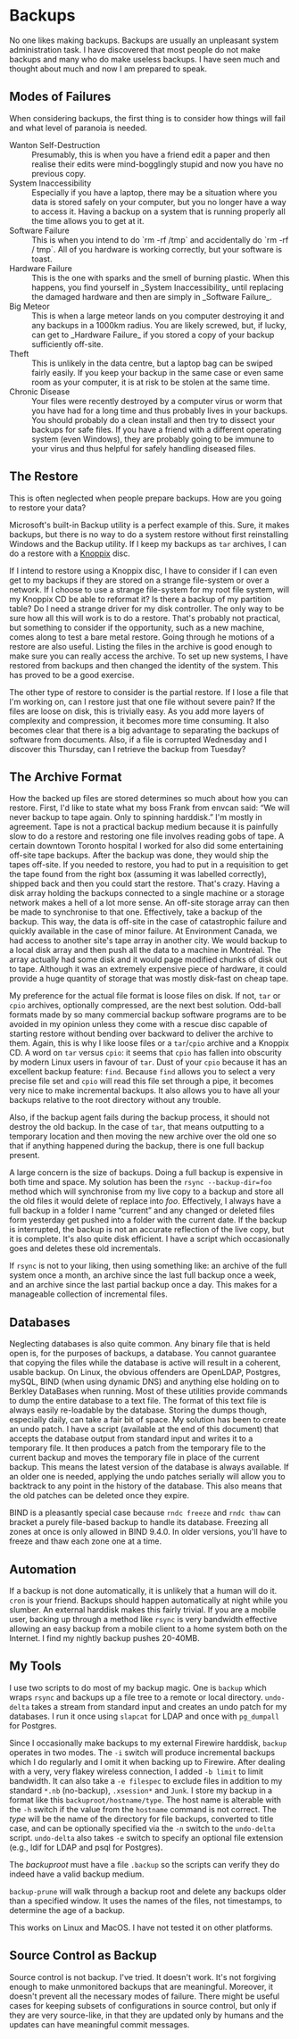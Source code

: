 # Backups
No one likes making backups. Backups are usually an unpleasant system administration task. I have discovered that most people do not make backups and many who do make useless backups. I have seen much and thought about much and now I am prepared to speak.

## Modes of Failures

When considering backups, the first thing is to consider how things will fail and what level of paranoia is needed.

<dl>
<dt>Wanton Self-Destruction</dt><dd> Presumably, this is when you have a friend edit a paper and then realise their edits were mind-bogglingly stupid and now you have no previous copy.</dd>

<dt>System Inaccessibility</dt><dd> Especially if you have a laptop, there may be a situation where you data is stored safely on your computer, but you no longer have a way to access it. Having a backup on a system that is running properly all the time allows you to get at it.</dd>

<dt>Software Failure</dt><dd> This is when you intend to do `rm -rf /tmp` and accidentally do `rm -rf / tmp`. All of you hardware is working correctly, but your software is toast.</dd>

<dt>Hardware Failure</dt><dd> This is the one with sparks and the smell of burning plastic. When this happens, you find yourself in _System Inaccessibility_ until replacing the damaged hardware and then are simply in _Software Failure_.</dd>

<dt>Big Meteor</dt><dd> This is when a large meteor lands on you computer destroying it and any backups in a 1000km radius. You are likely screwed, but, if lucky, can get to _Hardware Failure_ if you stored a copy of your backup sufficiently off-site.</dd>

<dt>Theft</dt><dd> This is unlikely in the data centre, but a laptop bag can be swiped fairly easily. If you keep your backup in the same case or even same room as your computer, it is at risk to be stolen at the same time.</dd>

<dt>Chronic Disease</dt><dd> Your files were recently destroyed by a computer virus or worm that you have had for a long time and thus probably lives in your backups. You should probably do a clean install and then try to dissect your backups for safe files. If you have a friend with a different operating system (even Windows), they are probably going to be immune to your virus and thus helpful for safely handling diseased files.</dd>
</dl>

## The Restore

This is often neglected when people prepare backups. How are you going to restore your data?

Microsoft's built-in Backup utility is a perfect example of this. Sure, it makes backups, but there is no way to do a system restore without first reinstalling Windows and the Backup utility. If I keep my backups as `tar` archives, I can do a restore with a <a href="http://www.knoppix.org/">Knoppix</a> disc.

If I intend to restore using a Knoppix disc, I have to consider if I can even get to my backups if they are stored on a strange file-system or over a network. If I choose to use a strange file-system for my root file system, will my Knoppix CD be able to reformat it? Is there a backup of my partition table? Do I need a strange driver for my disk controller. The only way to be sure how all this will work is to do a restore. That's probably not practical, but something to consider if the opportunity, such as a new machine, comes along to test a bare metal restore. Going through he motions of a restore are also useful. Listing the files in the archive is good enough to make sure you can really access the archive. To set up new systems, I have restored from backups and then changed the identity of the system. This has proved to be a good exercise.

The other type of restore to consider is the partial restore. If I lose a file that I'm working on, can I restore just that one file without severe pain? If the files are loose on disk, this is trivially easy. As you add more layers of complexity and compression, it becomes more time consuming. It also becomes clear that there is a big advantage to separating the backups of software from documents. Also, if a file is corrupted Wednesday and I discover this Thursday, can I retrieve the backup from Tuesday?

## The Archive Format

How the backed up files are stored determines so much about how you can restore. First, I'd like to state what my boss Frank from <l>envcan</l> said: “We will never backup to tape again. Only to spinning harddisk.” I'm mostly in agreement. Tape is not a practical backup medium because it is painfully slow to do a restore and restoring one file involves reading gobs of tape. A certain downtown Toronto hospital I worked for also did some entertaining off-site tape backups. After the backup was done, they would ship the tapes off-site. If you needed to restore, you had to put in a requisition to get the tape found from the right box (assuming it was labelled correctly), shipped back and then you could start the restore. That's crazy. Having a disk array holding the backups connected to a single machine or a storage network makes a hell of a lot more sense. An off-site storage array can then be made to synchronise to that one. Effectively, take a backup of the backup. This way, the data is off-site in the case of catastrophic failure and quickly available in the case of minor failure. At Environment Canada, we had access to another site's tape array in another city. We would backup to a local disk array and then push all the data to a machine in Montr&#xE9;al. The array actually had some disk and it would page modified chunks of disk out to tape. Although it was an extremely expensive piece of hardware, it could provide a huge quantity of storage that was mostly disk-fast on cheap tape.

My preference for the actual file format is loose files on disk. If not, `tar` or `cpio` archives, optionally compressed, are the next best solution. Odd-ball formats made by so many commercial backup software programs are to be avoided in my opinion unless they come with a rescue disc capable of starting restore without bending over backward to deliver the archive to them. Again, this is why I like loose files or a `tar`/`cpio` archive and a Knoppix CD. A word on `tar` versus `cpio`: it seems that `cpio` has fallen into obscurity by modern Linux users in favour of `tar`. Dust of your `cpio` because it has an excellent backup feature: `find`. Because `find` allows you to select a very precise file set and `cpio` will read this file set through a pipe, it becomes very nice to make incremental backups. It also allows you to have all your backups relative to the root directory without any trouble.

Also, if the backup agent fails during the backup process, it should not destroy the old backup. In the case of `tar`, that means outputting to a temporary location and then moving the new archive over the old one so that if anything happened during the backup, there is one full backup present.

A large concern is the size of backups. Doing a full backup is expensive in both time and space. My solution has been the `rsync --backup-dir=foo` method which will synchronise from my live copy to a backup and store all the old files it would delete of replace into _foo_. Effectively, I always have a full backup in a folder I name “current” and any changed or deleted files form yesterday get pushed into a folder with the current date. If the backup is interrupted, the backup is not an accurate reflection of the live copy, but it is complete. It's also quite disk efficient. I have a script which occasionally goes and deletes these old incrementals.

If `rsync` is not to your liking, then using something like: an archive of the full system once a month, an archive since the last full backup once a week, and an archive since the last partial backup once a day. This makes for a manageable collection of incremental files.

## Databases

Neglecting databases is also quite common. Any binary file that is held open is, for the purposes of backups, a database. You cannot guarantee that copying the files while the database is active will result in a coherent, usable backup. On Linux, the obvious offenders are OpenLDAP, Postgres, mySQL, BIND (when using dynamic DNS) and anything else holding on to Berkley DataBases when running. Most of these utilities provide commands to dump the entire database to a text file. The format of this text file is always easily re-loadable by the database. Storing the dumps though, especially daily, can take a fair bit of space. My solution has been to create an undo patch. I have a script (available at the end of this document) that accepts the database output from standard input and writes it to a temporary file. It then produces a patch from the temporary file to the current backup and moves the temporary file in place of the current backup. This means the latest version of the database is always available. If an older one is needed, applying the undo patches serially will allow you to backtrack to any point in the history of the database. This also means that the old patches can be deleted once they expire.

BIND is a pleasantly special case because `rndc freeze` and `rndc thaw` can bracket a purely file-based backup to handle its database. Freezing all zones at once is only allowed in BIND 9.4.0. In older versions, you'll have to freeze and thaw each zone one at a time.

## Automation

If a backup is not done automatically, it is unlikely that a human will do it. `cron` is your friend. Backups should happen automatically at night while you slumber. An external harddisk makes this fairly trivial. If you are a mobile user, backing up through a method like `rsync` is very bandwidth effective allowing an easy backup from a mobile client to a home system both on the Internet. I find my nightly backup pushes 20-40MB.

## My Tools

I use two scripts to do most of my backup magic. One is `backup` which wraps `rsync` and backups up a file tree to a remote or local directory. `undo-delta` takes a stream from standard input and creates an undo patch for my databases. I run it once using `slapcat` for LDAP and once with `pg_dumpall` for Postgres.

Since I occasionally make backups to my external Firewire harddisk, `backup` operates in two modes. The `-i` switch will produce incremental backups which I do regularly and I omit it when backing up to Firewire. After dealing with a very, very flakey wireless connection, I added `-b limit` to limit bandwidth. It can also take a `-e filespec` to exclude files in addition to my standard `*.nb` (no-backup), `.xsession*` and `Junk`. I store my backup in a format like this `backuproot/hostname/type`. The host name is alterable with the `-h` switch if the value from the `hostname` command is not correct. The _type_ will be the name of the directory for file backups, converted to title case, and can be optionally specified via the `-n` switch to the `undo-delta` script. `undo-delta` also takes `-e` switch to specify an optional file extension (e.g., ldif for LDAP and psql for Postgres).

The _backuproot_ must have a file `.backup` so the scripts can verify they do indeed have a valid backup medium.

`backup-prune` will walk through a backup root and delete any backups older than a specified window. It uses the names of the files, not timestamps, to determine the age of a backup.

This works on Linux and MacOS. I have not tested it on other platforms.

## Source Control as Backup

Source control is not backup. I've tried. It doesn't work. It's not forgiving enough to make unmonitored backups that are meaningful. Moreover, it doesn't prevent all the necessary modes of failure. There might be useful cases for keeping subsets of configurations in source control, but only if they are very source-like, in that they are updated only by humans and the updates can have meaningful commit messages.
